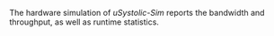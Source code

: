 The hardware simulation of *uSystolic-Sim* reports the bandwidth and throughput, as well as runtime statistics.

